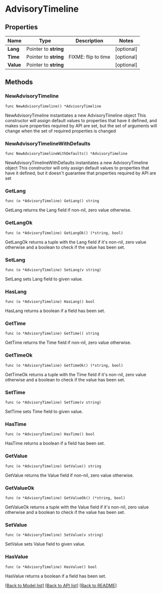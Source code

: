 # AdvisoryTimeline

## Properties

Name | Type | Description | Notes
------------ | ------------- | ------------- | -------------
**Lang** | Pointer to **string** |  | [optional] 
**Time** | Pointer to **string** | FIXME: flip to time | [optional] 
**Value** | Pointer to **string** |  | [optional] 

## Methods

### NewAdvisoryTimeline

`func NewAdvisoryTimeline() *AdvisoryTimeline`

NewAdvisoryTimeline instantiates a new AdvisoryTimeline object
This constructor will assign default values to properties that have it defined,
and makes sure properties required by API are set, but the set of arguments
will change when the set of required properties is changed

### NewAdvisoryTimelineWithDefaults

`func NewAdvisoryTimelineWithDefaults() *AdvisoryTimeline`

NewAdvisoryTimelineWithDefaults instantiates a new AdvisoryTimeline object
This constructor will only assign default values to properties that have it defined,
but it doesn't guarantee that properties required by API are set

### GetLang

`func (o *AdvisoryTimeline) GetLang() string`

GetLang returns the Lang field if non-nil, zero value otherwise.

### GetLangOk

`func (o *AdvisoryTimeline) GetLangOk() (*string, bool)`

GetLangOk returns a tuple with the Lang field if it's non-nil, zero value otherwise
and a boolean to check if the value has been set.

### SetLang

`func (o *AdvisoryTimeline) SetLang(v string)`

SetLang sets Lang field to given value.

### HasLang

`func (o *AdvisoryTimeline) HasLang() bool`

HasLang returns a boolean if a field has been set.

### GetTime

`func (o *AdvisoryTimeline) GetTime() string`

GetTime returns the Time field if non-nil, zero value otherwise.

### GetTimeOk

`func (o *AdvisoryTimeline) GetTimeOk() (*string, bool)`

GetTimeOk returns a tuple with the Time field if it's non-nil, zero value otherwise
and a boolean to check if the value has been set.

### SetTime

`func (o *AdvisoryTimeline) SetTime(v string)`

SetTime sets Time field to given value.

### HasTime

`func (o *AdvisoryTimeline) HasTime() bool`

HasTime returns a boolean if a field has been set.

### GetValue

`func (o *AdvisoryTimeline) GetValue() string`

GetValue returns the Value field if non-nil, zero value otherwise.

### GetValueOk

`func (o *AdvisoryTimeline) GetValueOk() (*string, bool)`

GetValueOk returns a tuple with the Value field if it's non-nil, zero value otherwise
and a boolean to check if the value has been set.

### SetValue

`func (o *AdvisoryTimeline) SetValue(v string)`

SetValue sets Value field to given value.

### HasValue

`func (o *AdvisoryTimeline) HasValue() bool`

HasValue returns a boolean if a field has been set.


[[Back to Model list]](../README.md#documentation-for-models) [[Back to API list]](../README.md#documentation-for-api-endpoints) [[Back to README]](../README.md)


